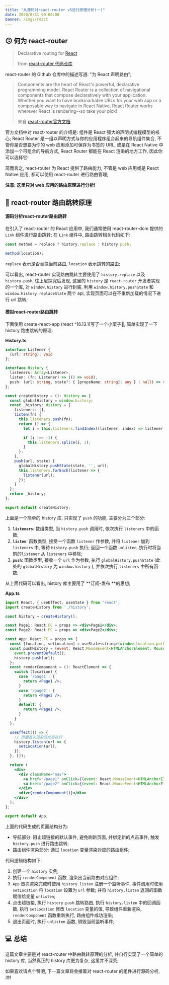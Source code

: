 ```yaml
---
title: "从源码对react-router v5进行原理分析(一)"
date: 2020/8/31 00:00:00
banner: /imgs/react
---
```




## 😕 何为 react-router

> Declarative routing for [React](https://facebook.github.io/react)
>
> from [react-router 代码仓库](https://github.com/ReactTraining/react-router)

react-router 的 Github 仓库中的描述写道: "为 React 声明路由";

> Components are the heart of React's powerful, declarative programming model. React Router is a collection of navigational components that compose declaratively with your application. Whether you want to have bookmarkable URLs for your web app or a composable way to navigate in React Native, React Router works wherever React is rendering--so take your pick!
>
> 来自 [react-router官方文档](https://reactrouter.com/)

官方文档中对 react-router 的介绍是: 组件是 React 强大的声明式编程模型的核心; React Router 是一组以声明方式与你的应用程序组合起来的导航组件集合, 不管你是否想要为你的 web 应用添加可保存为书签的 URL, 或是在 React Native 中添加一个可组合的导航方式, React Router 都能在 React 渲染的地方工作, 因此你可以选择它!

简而言之, react-router 为 React 提供了路由能力, 不管是 web 应用或是 React Native 应用, 都可以使用 react-router 进行路由管理;

**注意: 这里只对 web 应用的路由原理进行分析!**

## 🧗 react-router 路由跳转原理

#### 源码分析react-router路由跳转

在引入了 react-router 的 React 应用中, 我们通常使用 react-router-dom 提供的 `Link` 组件进行路由跳转; 在 `Link` 组件中, 路由跳转相关代码如下:

```jsx
const method = replace ? history.replace : history.push;

method(location);
```

`replace` 表示是否替换当前路由, `location` 表示跳转的路由;

可以看出,  react-router 实现路由跳转主要使用了 `history.replace` 以及 `history.push`, 往上层探究后发现, 这里的 `history` 是 `react-router` 开发者实现的一个库, 对 `window.history` 进行封装, 利用 `window.history.pushState` 和 `window.history.replaceState` 两个 api, 实现页面可以在不重新加载的情况下进行 url 跳转;

#### 模拟react-router路由跳转

下面使用 create-react-app (react ^16.13.1)写了一个小栗子🌰, 简单实现了一下 history 路由跳转的原理:

**History.ts**

```typescript
interface Listener {
  (url: string): void
};

interface History {
  listeners: Array<Listener>,
  listen: (fn: Listener) => (() => void),
  push: (url: string, state?: { [propsName: string]: any } | null) => void
};

const createHistory = (): History => {
  const globalHistory = window.history;
  const _history: History = {
    listeners: [],
    listen(fn) {
      this.listeners.push(fn);
      return () => {
        let i = this.listeners.findIndex((listener, index) => listener === fn);

        if (i !== -1) {
          this.listeners.splice(i, 1);
        }
      };
    },
    push(url, state) {
      globalHistory.pushState(state, '', url);
      this.listeners.forEach(listener => {
        listener(url);
      });
    }
  };
  return _history;
};

export default createHistory;
```

上面是一个简单的 history 库, 只实现了 `push` 的功能, 主要分为三个部分:

1. **`listeners`**: 数组类型, 当 `history.push` 调用时, 依次执行 `listeners` 中的函数;
2. **`listen`**: 函数类型, 接受一个函数 `listener` 作参数, 并将 `listener` 加到 `listeners` 中, 等待 `history.push` 执行; 返回一个函数 `unlisten`, 执行时将当前的`listener` 从 `listeners` 中移除;
3. **`push`**: 函数类型, 接收一个 `url` 作为参数, 执行 `globalHistory.pushState` (此处的 `globalHistory` 为 `window.history` ), 并依次执行 `listeners` 中所有函数;

从上面代码可以看出, history 库主要用了 **订阅-发布 **的思想;

**App.ts**

```jsx
import React, { useEffect, useState } from 'react';
import createHistory from './history';

const history = createHistory();

const Page1: React.FC = props => <div>Page1</div>;
const Page2: React.FC = props => <div>Page2</div>;

const App: React.FC = props => {
  const [location, setLocation] = useState<string>(window.location.pathname);
  const pushHistory = (event: React.MouseEvent<HTMLAnchorElement, MouseEvent>, url: string): void => {
    event.preventDefault();
    history.push(url);
  };
  const renderComponent = (): ReactElement => {
    switch (location) {
      case '/page1': {
        return <Page1 />;
      }
      case '/page2': {
        return <Page2 />;
      }
      default: {
        return <Page1 />;
      }
    }
  };

  useEffect(() => {
    // 页面首次渲染完成后执行
    history.listen(url => {
      setLocation(url);
    });
  }, []);

  return (
    <div>
      <div className="nav">
        <a href="/page1" onClick={(event: React.MouseEvent<HTMLAnchorElement, MouseEvent>) => pushHistory(event, '/page1')}>page1</a>
        <a href="/page2" onClick={(event: React.MouseEvent<HTMLAnchorElement, MouseEvent>) => pushHistory(event, '/page2')}>page2</a>
      </div>
      <div>{renderComponent()}</div>
    </div>
  );
};

export default App;
```

上面的代码生成的页面结构分为:

- 导航部分: 阻止超链接的默认事件, 避免刷新页面, 并绑定新的点击事件, 触发 `history.push` 进行路由跳转;
- 路由组件渲染部分: 通过 `location` 变量渲染对应的路由组件;

代码逻辑结构如下:

1. 创建一个 `history` 实例;
2. 执行 `renderComponent` 函数, 渲染出当前路由对应组件;
3. `App` 首次渲染完成时使用 `history.listen` 注册一个监听事件, 事件调用时使用 `setLocation` 将 `location` 设置为 `url` 参数; 并将 `history.listen` 返回的函数赋值给变量 `unlisten`;
4. 点击超链接, 执行 `history.push` 跳转路由, 执行 `history.listen` 中的回调函数, 执行 `setLocation` 修改 `location` 变量的值, 导致组件重新渲染, `renderComponent` 函数重新执行, 路由组件成功渲染;
5. 退出页面时, 执行 `unlisten` 函数, 销毁当前监听事件;

## 💻 总结

这篇文章主要是对 react-router 中路由跳转原理的分析, 并自行实现了一个简单的 history 库, 当然真正的 history 库更为复杂, 这里并不深究;

如果喜欢请点个赞吧, 下一篇文章将会接着对 react-router 的组件进行源码分析, 冲!